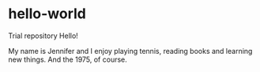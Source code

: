 # hello-world
Trial repository 
Hello!

My name is Jennifer and I enjoy playing tennis, reading books and learning new things.
And the 1975, of course.
